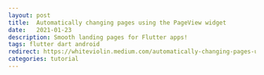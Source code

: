```yaml
---
layout: post
title:  Automatically changing pages using the PageView widget
date:   2021-01-23
description: Smooth landing pages for Flutter apps!
tags: flutter dart android
redirect: https://whiteviolin.medium.com/automatically-changing-pages-using-the-pageview-widget-4557b3b7503
categories: tutorial
---
```

